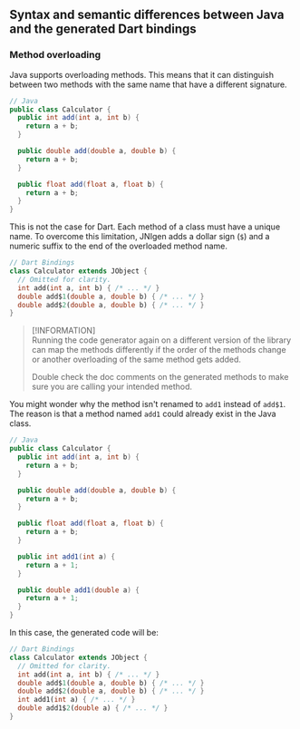 ## Syntax and semantic differences between Java and the generated Dart bindings

### Method overloading

Java supports overloading methods. This means that it can distinguish between
two methods with the same name that have a different signature.

```java
// Java
public class Calculator {
  public int add(int a, int b) {
    return a + b;
  }

  public double add(double a, double b) {
    return a + b;
  }

  public float add(float a, float b) {
    return a + b;
  }
}
```

This is not the case for Dart. Each method of a class must have a unique
name. To overcome this limitation, JNIgen adds a dollar sign (`$`) and a numeric
suffix to the end of the overloaded method name.

```dart
// Dart Bindings
class Calculator extends JObject {
  // Omitted for clarity.
  int add(int a, int b) { /* ... */ }
  double add$1(double a, double b) { /* ... */ }
  double add$2(double a, double b) { /* ... */ }
}
```

> [!INFORMATION]  
> Running the code generator again on a different version of the library can map
> the methods differently if the order of the methods change or another
> overloading of the same method gets added.
>
> Double check the doc comments on the generated methods to make sure you are
> calling your intended method.

You might wonder why the method isn't renamed to `add1` instead of `add$1`. The reason is that a method named `add1` could already exist in the Java class.

```java
// Java
public class Calculator {
  public int add(int a, int b) {
    return a + b;
  }

  public double add(double a, double b) {
    return a + b;
  }

  public float add(float a, float b) {
    return a + b;
  }

  public int add1(int a) {
    return a + 1;
  }

  public double add1(double a) {
    return a + 1;
  }
}
```

In this case, the generated code will be:

```dart
// Dart Bindings
class Calculator extends JObject {
  // Omitted for clarity.
  int add(int a, int b) { /* ... */ }
  double add$1(double a, double b) { /* ... */ }
  double add$2(double a, double b) { /* ... */ }
  int add1(int a) { /* ... */ }
  double add1$2(double a) { /* ... */ }
}
```
